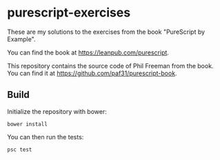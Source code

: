 # purescript-exercises
These are my solutions to the exercises from the book "PureScript by Example". 

You can find the book at https://leanpub.com/purescript.

This repository contains the source code of Phil Freeman from the book.
You can find it at https://github.com/paf31/purescript-book.

## Build

Initialize the repository with bower:

    bower install

You can then run the tests:

    psc test
